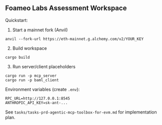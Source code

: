 ## Foameo Labs Assessment Workspace

Quickstart:

1) Start a mainnet fork (Anvil)
```
anvil --fork-url https://eth-mainnet.g.alchemy.com/v2/YOUR_KEY
```

2) Build workspace
```
cargo build
```

3) Run server/client placeholders
```
cargo run -p mcp_server
cargo run -p baml_client
```

Environment variables (create `.env`):
```
RPC_URL=http://127.0.0.1:8545
ANTHROPIC_API_KEY=sk-ant-...
```

See `tasks/tasks-prd-agentic-mcp-toolbox-for-evm.md` for implementation plan.

